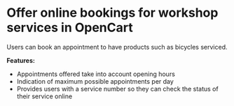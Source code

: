 # Offer online bookings for workshop services in OpenCart

Users can book an appointment to have products such as bicycles serviced.

**Features:**
- Appointments offered take into account opening hours
- Indication of maximum possible appointments per day
- Provides users with a service number so they can check the status of their service online